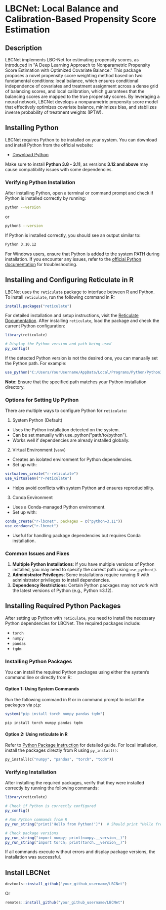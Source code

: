 # LBCNet: Local Balance and Calibration-Based Propensity Score Estimation

## Description

LBCNet implements LBC-Net for estimating propensity scores, as introduced in "A Deep Learning Approach to Nonparametric Propensity 
Score Estimation with Optimized Covariate Balance." This package proposes a novel propensity score weighting method based on two fundamental 
conditions: local balance, which ensures conditional independence of covariates and treatment assignment across a dense grid of balancing scores, 
and local calibration, which guarantees that the balancing scores are mapped to the true propensity scores. By leveraging a neural network, LBCNet 
develops a nonparametric propensity score model that effectively optimizes covariate balance, minimizes bias, and stabilizes inverse probability of 
treatment weights (IPTW).

## Installing Python

LBCNet requires Python to be installed on your system. You can download and install Python from the official website:

- [Download Python](https://www.python.org/downloads/)

Make sure to install **Python 3.8 - 3.11**, as versions **3.12 and above** may cause compatibility issues with some dependencies.

### Verifying Python Installation

After installing Python, open a terminal or command prompt and check if Python is installed correctly by running:

```sh
python --version
```
or

```sh
python3 --version
```
If Python is installed correctly, you should see an output similar to:

```sh
Python 3.10.12
```

For Windows users, ensure that Python is added to the system PATH during installation. If you encounter any issues, 
refer to the [official Python documentation](https://docs.python.org/3/using/windows.html) for troubleshooting.

## Installing and Configuring Reticulate in R

LBCNet uses the `reticulate` package to interface between R and Python. To install `reticulate`, run the following command in R:

```r
install.packages("reticulate")
```
For detailed installation and setup instructions, visit the [Reticulate Documentation](https://rstudio.github.io/reticulate/).
After installing `reticulate`, load the package and check the current Python configuration:

```r
library(reticulate)

# Display the Python version and path being used
py_config()
```
If the detected Python version is not the desired one, you can manually set the Python path. For example:

```r
use_python("C:/Users/YourUsername/AppData/Local/Programs/Python/Python311/python.exe", required = TRUE)
```
**Note**: Ensure that the specified path matches your Python installation directory.

### Options for Setting Up Python

There are multiple ways to configure Python for `reticulate`:

1. System Python (Default)
- Uses the Python installation detected on the system.
- Can be set manually with use_python("path/to/python").
- Works well if dependencies are already installed globally.

2. Virtual Environment (`venv`)
- Creates an isolated environment for Python dependencies.
- Set up with:
```r
virtualenv_create("r-reticulate")
use_virtualenv("r-reticulate")
```
- Helps avoid conflicts with system Python and ensures reproducibility.

3. Conda Environment
- Uses a Conda-managed Python environment.
- Set up with:
```r
conda_create("r-lbcnet", packages = c("python=3.11"))
use_condaenv("r-lbcnet")
```
- Useful for handling package dependencies but requires Conda installation.

### Common Issues and Fixes

1. **Multiple Python Installations**: If you have multiple versions of Python installed, you may need to specify the correct path using `use_python()`.
2. **Administrator Privileges**: Some installations require running R with administrator privileges to install dependencies.
3. **Dependency Restrictions**: Certain Python packages may not work with the latest versions of Python (e.g., Python ≥3.12).

## Installing Required Python Packages

After setting up Python with `reticulate`, you need to install the necessary Python dependencies for LBCNet. The required packages include:
- `torch` 
- `numpy` 
- `pandas` 
- `tqdm` 

### Installing Python Packages

You can install the required Python packages using either the system’s command line or directly from R:

#### Option 1: Using System Commands

Run the following command in R or in command prompt to install the packages via `pip`:

```r
system("pip install torch numpy pandas tqdm")
```
```sh
pip install torch numpy pandas tqdm
```
#### Option 2: Using reticulate in R
Refer to [Python Package Instruction](https://rstudio.github.io/reticulate/articles/python_packages.html)
for detailed guide. For local intallation, install the packages directly from R using `py_install()`:
```py
py_install(c("numpy", "pandas", "torch", "tqdm"))
```
### Verifying Installation
After installing the required packages, verify that they were installed correctly by running the following commands:

```r
library(reticulate)

# Check if Python is correctly configured
py_config()

# Run Python commands from R
py_run_string("print('Hello from Python!')")  # Should print "Hello from Python!"

# Check package versions
py_run_string("import numpy; print(numpy.__version__)")
py_run_string("import torch; print(torch.__version__)")
```
If all commands execute without errors and display package versions, the installation was successful.

## Install LBCNet

```r
devtools::install_github("your_github_username/LBCNet")
```
Or

```r
remotes::install_github("your_github_username/LBCNet")
```
